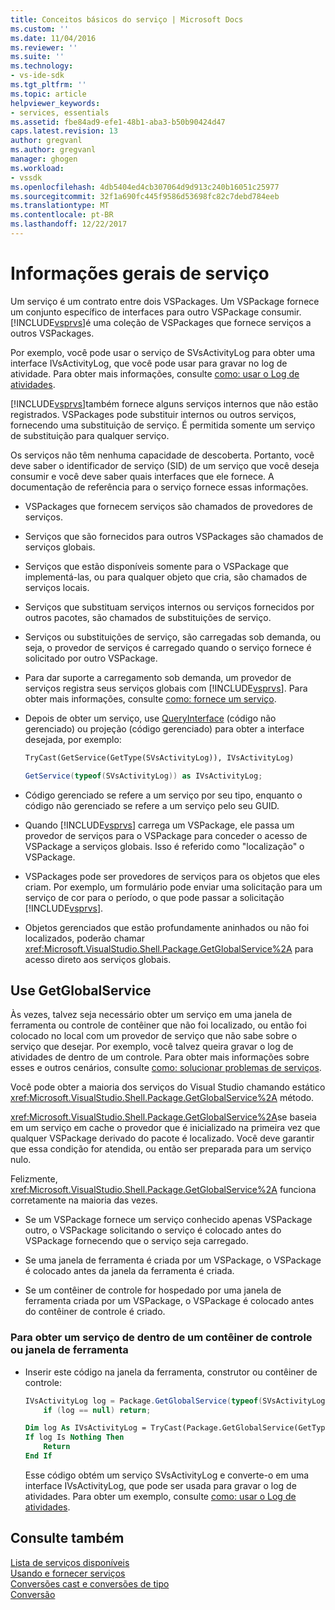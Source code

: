 ```yaml
---
title: Conceitos básicos do serviço | Microsoft Docs
ms.custom: ''
ms.date: 11/04/2016
ms.reviewer: ''
ms.suite: ''
ms.technology:
- vs-ide-sdk
ms.tgt_pltfrm: ''
ms.topic: article
helpviewer_keywords:
- services, essentials
ms.assetid: fbe84ad9-efe1-48b1-aba3-b50b90424d47
caps.latest.revision: 13
author: gregvanl
ms.author: gregvanl
manager: ghogen
ms.workload:
- vssdk
ms.openlocfilehash: 4db5404ed4cb307064d9d913c240b16051c25977
ms.sourcegitcommit: 32f1a690fc445f9586d53698fc82c7debd784eeb
ms.translationtype: MT
ms.contentlocale: pt-BR
ms.lasthandoff: 12/22/2017
---
```

# <a name="service-essentials"></a>Informações gerais de serviço
Um serviço é um contrato entre dois VSPackages. Um VSPackage fornece um conjunto específico de interfaces para outro VSPackage consumir. [!INCLUDE[vsprvs](../../code-quality/includes/vsprvs_md.md)]é uma coleção de VSPackages que fornece serviços a outros VSPackages.  
  
 Por exemplo, você pode usar o serviço de SVsActivityLog para obter uma interface IVsActivityLog, que você pode usar para gravar no log de atividade. Para obter mais informações, consulte [como: usar o Log de atividades](../../extensibility/how-to-use-the-activity-log.md).  
  
 [!INCLUDE[vsprvs](../../code-quality/includes/vsprvs_md.md)]também fornece alguns serviços internos que não estão registrados. VSPackages pode substituir internos ou outros serviços, fornecendo uma substituição de serviço. É permitida somente um serviço de substituição para qualquer serviço.  
  
 Os serviços não têm nenhuma capacidade de descoberta. Portanto, você deve saber o identificador de serviço (SID) de um serviço que você deseja consumir e você deve saber quais interfaces que ele fornece. A documentação de referência para o serviço fornece essas informações.  
  
-   VSPackages que fornecem serviços são chamados de provedores de serviços.  
  
-   Serviços que são fornecidos para outros VSPackages são chamados de serviços globais.  
  
-   Serviços que estão disponíveis somente para o VSPackage que implementá-las, ou para qualquer objeto que cria, são chamados de serviços locais.  
  
-   Serviços que substituam serviços internos ou serviços fornecidos por outros pacotes, são chamados de substituições de serviço.  
  
-   Serviços ou substituições de serviço, são carregadas sob demanda, ou seja, o provedor de serviços é carregado quando o serviço fornece é solicitado por outro VSPackage.  
  
-   Para dar suporte a carregamento sob demanda, um provedor de serviços registra seus serviços globais com [!INCLUDE[vsprvs](../../code-quality/includes/vsprvs_md.md)]. Para obter mais informações, consulte [como: fornece um serviço](../../extensibility/how-to-provide-a-service.md).  
  
-   Depois de obter um serviço, use [QueryInterface](/cpp/atl/queryinterface) (código não gerenciado) ou projeção (código gerenciado) para obter a interface desejada, por exemplo:  
  
    ```vb  
    TryCast(GetService(GetType(SVsActivityLog)), IVsActivityLog)  
    ```  
  
    ```csharp  
    GetService(typeof(SVsActivityLog)) as IVsActivityLog;  
    ```  
  
-   Código gerenciado se refere a um serviço por seu tipo, enquanto o código não gerenciado se refere a um serviço pelo seu GUID.  
  
-   Quando [!INCLUDE[vsprvs](../../code-quality/includes/vsprvs_md.md)] carrega um VSPackage, ele passa um provedor de serviços para o VSPackage para conceder o acesso de VSPackage a serviços globais. Isso é referido como "localização" o VSPackage.  
  
-   VSPackages pode ser provedores de serviços para os objetos que eles criam. Por exemplo, um formulário pode enviar uma solicitação para um serviço de cor para o período, o que pode passar a solicitação [!INCLUDE[vsprvs](../../code-quality/includes/vsprvs_md.md)].  
  
-   Objetos gerenciados que estão profundamente aninhados ou não foi localizados, poderão chamar <xref:Microsoft.VisualStudio.Shell.Package.GetGlobalService%2A> para acesso direto aos serviços globais.   
  
<a name="how-to-use-getglobalservice"></a>  
  
## <a name="use-getglobalservice"></a>Use GetGlobalService  
  
Às vezes, talvez seja necessário obter um serviço em uma janela de ferramenta ou controle de contêiner que não foi localizado, ou então foi colocado no local com um provedor de serviço que não sabe sobre o serviço que desejar. Por exemplo, você talvez queira gravar o log de atividades de dentro de um controle. Para obter mais informações sobre esses e outros cenários, consulte [como: solucionar problemas de serviços](../../extensibility/how-to-troubleshoot-services.md).  
  
Você pode obter a maioria dos serviços do Visual Studio chamando estático <xref:Microsoft.VisualStudio.Shell.Package.GetGlobalService%2A> método.  
  
<xref:Microsoft.VisualStudio.Shell.Package.GetGlobalService%2A>se baseia em um serviço em cache o provedor que é inicializado na primeira vez que qualquer VSPackage derivado do pacote é localizado. Você deve garantir que essa condição for atendida, ou então ser preparada para um serviço nulo.  
  
Felizmente, <xref:Microsoft.VisualStudio.Shell.Package.GetGlobalService%2A> funciona corretamente na maioria das vezes.  
  
-   Se um VSPackage fornece um serviço conhecido apenas VSPackage outro, o VSPackage solicitando o serviço é colocado antes do VSPackage fornecendo que o serviço seja carregado.  
  
-   Se uma janela de ferramenta é criada por um VSPackage, o VSPackage é colocado antes da janela da ferramenta é criada.  
  
-   Se um contêiner de controle for hospedado por uma janela de ferramenta criada por um VSPackage, o VSPackage é colocado antes do contêiner de controle é criado.  
  
### <a name="to-get-a-service-from-within-a-tool-window-or-control-container"></a>Para obter um serviço de dentro de um contêiner de controle ou janela de ferramenta  
  
-   Inserir este código na janela da ferramenta, construtor ou contêiner de controle:  
  
    ```csharp  
    IVsActivityLog log = Package.GetGlobalService(typeof(SVsActivityLog)) as IVsActivityLog;
        if (log == null) return;
    ```  
    ```vb  
    Dim log As IVsActivityLog = TryCast(Package.GetGlobalService(GetType(SVsActivityLog)), IVsActivityLog)
    If log Is Nothing Then
        Return
    End If
    ```  
    
    Esse código obtém um serviço SVsActivityLog e converte-o em uma interface IVsActivityLog, que pode ser usada para gravar o log de atividades. Para obter um exemplo, consulte [como: usar o Log de atividades](../../extensibility/how-to-use-the-activity-log.md).  
  
## <a name="see-also"></a>Consulte também  
 [Lista de serviços disponíveis](../../extensibility/internals/list-of-available-services.md)   
 [Usando e fornecer serviços](../../extensibility/using-and-providing-services.md)   
 [Conversões cast e conversões de tipo](/dotnet/csharp/programming-guide/types/casting-and-type-conversions)   
 [Conversão](/cpp/cpp/casting)